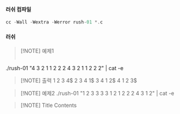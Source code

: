 #### 러쉬 컴파일
```C
cc -Wall -Wextra -Werror rush-01 *.c
```
#### 러쉬 

> [!NOTE] 예제1 
>```C
./rush-01 "4 3 2 1 1 2 2 2 4 3 2 1 1 2 2 2" | cat -e

> [!NOTE] 출력 
> 1 2 3 4$ 
> 2 3 4 1$ 
> 3 4 1 2$ 
> 4 1 2 3$ 

> [!NOTE] 예제2 
./rush-01 "1 2 3 3 3 3 1 2 1 2 2 2 4 3 1 2" | cat -e

> [!NOTE] Title
> Contents

